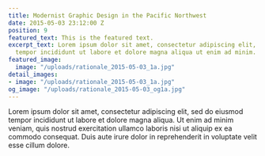 ```yaml
---
title: Modernist Graphic Design in the Pacific Northwest
date: 2015-05-03 23:12:00 Z
position: 9
featured_text: This is the featured text.
excerpt_text: Lorem ipsum dolor sit amet, consectetur adipiscing elit, sed do eiusmod
  tempor incididunt ut labore et dolore magna aliqua ut enim ad minim.
featured_image:
  image: "/uploads/rationale_2015-05-03_1a.jpg"
detail_images:
- image: "/uploads/rationale_2015-05-03_1a.jpg"
og_image: "/uploads/rationale_2015-05-03_og1a.jpg"
---
```


Lorem ipsum dolor sit amet, consectetur adipiscing elit, sed do eiusmod tempor incididunt ut labore et dolore magna aliqua. Ut enim ad minim veniam, quis nostrud exercitation ullamco laboris nisi ut aliquip ex ea commodo consequat. Duis aute irure dolor in reprehenderit in voluptate velit esse cillum dolore.
